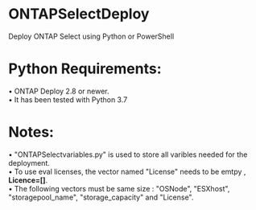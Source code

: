 # ONTAPSelectDeploy
Deploy ONTAP Select using Python or PowerShell 

# Python Requirements:

•	ONTAP Deploy 2.8 or newer.  
•	It has been tested with Python 3.7

# Notes: 
•	"ONTAPSelectvariables.py" is used to store all varibles needed for the deployment.  
•	To use eval licenses, the vector named "License" needs to be emtpy , **Licence=[]**.   
•	The following vectors must be same size : "OSNode", "ESXhost", "storagepool_name", "storage_capacity" and "License".  

